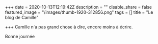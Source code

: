 +++
date = 2020-10-13T12:19:42Z
description = ""
disable_share = false
featured_image = "/images/thumb-1920-312856.png"
tags = []
title = "Le blog de Camille"

+++
Camille n'a pas grand chose à dire, encore moins à écrire.

Bonne journée 